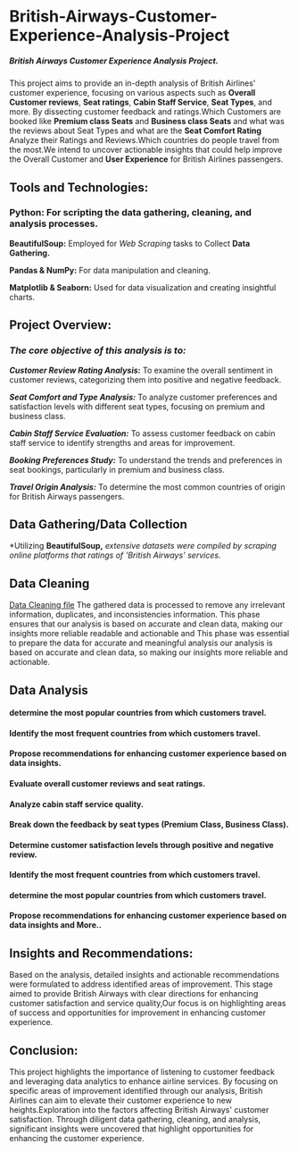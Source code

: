 # British-Airways-Customer-Experience-Analysis-Project


##### British Airways Customer Experience Analysis Project.


This project aims to provide an in-depth analysis of British Airlines' customer experience, focusing on various aspects such as **Overall Customer reviews**, **Seat ratings**, **Cabin Staff Service**, **Seat Types**, and more. By dissecting customer feedback and ratings.Which Customers are booked like **Premium class Seats** and **Business class Seats** and what was the reviews about Seat Types and what are the **Seat Comfort Rating** Analyze their Ratings and Reviews.Which countries do people travel from the most.We intend to uncover actionable insights that could help improve the Overall Customer and **User Experience** for British Airlines passengers.




## **Tools and Technologies:**

### **Python:** For scripting the **data gathering, cleaning,** and analysis processes.


**BeautifulSoup:** Employed for *Web Scraping* tasks to Collect **Data Gathering.**

**Pandas & NumPy:** For data manipulation and cleaning.

**Matplotlib & Seaborn:** Used for data visualization and creating insightful charts.




## **Project Overview:**

### ***The core objective of this analysis is to:***

***Customer Review Rating Analysis:*** To examine the overall sentiment in customer reviews, categorizing them into positive and negative feedback.

***Seat Comfort and Type Analysis:*** To analyze customer preferences and satisfaction levels with different seat types, focusing on premium and business class.

***Cabin Staff Service Evaluation:*** To assess customer feedback on cabin staff service to identify strengths and areas for improvement.

***Booking Preferences Study:*** To understand the trends and preferences in seat bookings, particularly in premium and business class.

***Travel Origin Analysis:*** To determine the most common countries of origin for British Airways passengers.





## **Data Gathering/Data Collection**
*Utilizing **BeautifulSoup,** *extensive datasets were compiled by scraping online platforms that ratings of 'British Airways' services.* 





## **Data Cleaning**
[Data Cleaning file](https://github.com/anandshaw123/Data-Analysis-of-British-Airways/blob/593d02eb906cdcc5181c912159f1c33010489941/After%20scraping_Data_Cleaning_of_British_Airlines.ipynb)
The gathered data is processed to remove any irrelevant information, duplicates, and inconsistencies information. This phase ensures that our analysis is based on accurate and clean data, making our insights more reliable readable and actionable and This phase was essential to prepare the data for accurate and meaningful analysis our analysis is based on accurate and clean data, so making our insights more reliable and actionable.





## **Data Analysis**

#### **determine the most popular countries from which customers travel.**
#### **Identify the most frequent countries from which customers travel.**
#### **Propose recommendations for enhancing customer experience based on data insights.**
#### **Evaluate overall customer reviews and seat ratings.**
#### **Analyze cabin staff service quality.**
#### **Break down the feedback by seat types (Premium Class, Business Class).**
#### **Determine customer satisfaction levels through positive and negative review.**
#### **Identify the most frequent countries from which customers travel.**
#### **determine the most popular countries from which customers travel.**
#### **Propose recommendations for enhancing customer experience based on data insights and More..**






## **Insights and Recommendations:**

Based on the analysis, detailed insights and actionable recommendations were formulated to address identified areas of improvement. This stage aimed to provide British Airways with clear directions for enhancing customer satisfaction and service quality,Our focus is on highlighting areas of success and opportunities for improvement in enhancing customer experience. 





## **Conclusion:**

This project highlights the importance of listening to customer feedback and leveraging data analytics to enhance airline services. By focusing on specific areas of improvement identified through our analysis, British Airlines can aim to elevate their customer experience to new heights.Exploration into the factors affecting British Airways' customer satisfaction. Through diligent data gathering, cleaning, and analysis, significant insights were uncovered that highlight opportunities for enhancing the customer experience.





